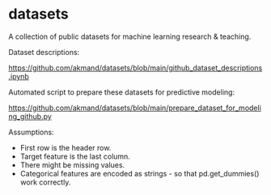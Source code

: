 # datasets

A collection of public datasets for machine learning research & teaching.

Dataset descriptions:

https://github.com/akmand/datasets/blob/main/github_dataset_descriptions.ipynb

Automated script to prepare these datasets for predictive modeling:

https://github.com/akmand/datasets/blob/main/prepare_dataset_for_modeling_github.py

Assumptions:
- First row is the header row.
- Target feature is the last column.
- There might be missing values.
- Categorical features are encoded as strings - so that pd.get_dummies() work correctly.
